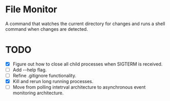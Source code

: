 # File Monitor

A command that watches the current directory for changes and runs a shell command
when changes are detected.

# TODO
- [x] Figure out how to close all child processes when SIGTERM is received.
- [ ] Add --help flag.
- [ ] Refine .gitignore functionality.
- [x] Kill and rerun long running processes.
- [ ] Move from polling intetrval architecture to asynchronous event monitoring architecture.
